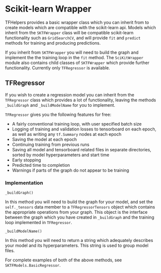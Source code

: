 # Scikit-learn Wrapper

TFHelpers provides a basic wrapper class which you can inherit from to create models which are
compatible with the scikit-learn api. Models which inherit from the `SKTFWrapper` class will be
compatible scikit-learn functionality such as `GridSearchCV`, and will provide `fit` and `predict`
methods for training and producing predictions.

If you inherit from `SKTFWrapper` you will need to build the graph and implement the the training
loop in the `fit` method. The `SciKitWrapper` module also contains child classes of
`SKTFWrapper` which provide further functionality. Currently only `TFRegressor` is available.

## TFRegressor
If you wish to create a regression model you can inherit from the `TFRegressor` class which provides
a lot of functionality, leaving the methods `_buildGraph` and `_buildModelName` for you to
implement.

`TFRegressor` gives you the following features for free:

* A fairly conventional training loop, with user specified batch size
* Logging of training and validation losses to tensorboard on each epoch, as well as writing any `tf.Summary` nodes at each epoch
* Saving the model at each epoch
* Continuing training from previous runs
* Saving all model and tensorboard related files in separate directories, sorted by model hyperparameters and start time
* Early stopping
* Predicted time to completion
* Warnings if parts of the graph do not appear to be training

### Implementation
    _buildGraph()
In this method you will need to build the graph for your model, and set the `self._tensors`
data member to a `TFRegressorTensors` object which contains the appropriate operations from your
graph. This object is the interface between the graph which you have created in `_buildGraph` and
the training loop implemented in `TFRegressor`.

    _buildModelName()
In this method you will need to return a string which adequately describes your model and its
hyperparameters. This string is used to group model files.

For complete examples of both of the above methods, see `SKTFModels.BasicRegressor`.
